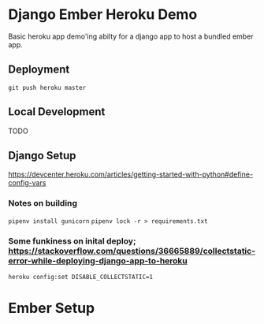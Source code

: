 # Django Ember Heroku Demo
Basic heroku app demo'ing abilty for a django app to host a bundled ember app. 

## Deployment 
`git push heroku master`

## Local Development
TODO

## Django Setup
https://devcenter.heroku.com/articles/getting-started-with-python#define-config-vars

### Notes on building 

`pipenv install gunicorn`
`pipenv lock -r > requirements.txt`

### Some funkiness on inital deploy; https://stackoverflow.com/questions/36665889/collectstatic-error-while-deploying-django-app-to-heroku
`heroku config:set DISABLE_COLLECTSTATIC=1`


# Ember Setup


